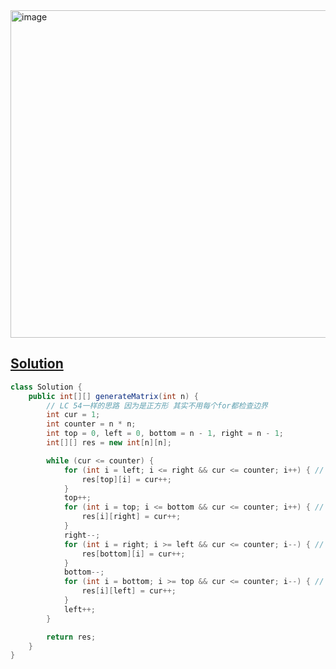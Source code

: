 <img width="524" alt="image" src="https://github.com/kkkkevx/DSA2/assets/108632304/6bfc80a0-2138-4223-896e-3bc8981309c5">

## [Solution](https://leetcode.cn/problems/spiral-matrix-ii/description/)

```java
class Solution {
    public int[][] generateMatrix(int n) {
        // LC 54一样的思路 因为是正方形 其实不用每个for都检查边界
        int cur = 1;
        int counter = n * n;
        int top = 0, left = 0, bottom = n - 1, right = n - 1;
        int[][] res = new int[n][n];

        while (cur <= counter) {
            for (int i = left; i <= right && cur <= counter; i++) { // left to right
                res[top][i] = cur++;
            }
            top++;
            for (int i = top; i <= bottom && cur <= counter; i++) { // top to bot
                res[i][right] = cur++;
            }
            right--;
            for (int i = right; i >= left && cur <= counter; i--) { // right to left
                res[bottom][i] = cur++;
            }
            bottom--;
            for (int i = bottom; i >= top && cur <= counter; i--) { // bot to top
                res[i][left] = cur++;
            }
            left++;
        }

        return res;
    }
}
```
